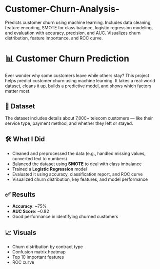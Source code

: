# Customer-Churn-Analysis-
Predicts customer churn using machine learning. Includes data cleaning, feature encoding, SMOTE for class balance, logistic regression modeling, and evaluation with accuracy, precision, and AUC. Visualizes churn distribution, feature importance, and ROC curve.


# 📊 Customer Churn Prediction

Ever wonder why some customers leave while others stay? This project helps predict customer churn using machine learning. It takes a real-world dataset, cleans it up, builds a predictive model, and shows which factors matter most.

## 📁 Dataset
The dataset includes details about 7,000+ telecom customers — like their service type, payment method, and whether they left or stayed.

## 🛠️ What I Did
- Cleaned and preprocessed the data (e.g., handled missing values, converted text to numbers)
- Balanced the dataset using **SMOTE** to deal with class imbalance
- Trained a **Logistic Regression** model
- Evaluated it using accuracy, classification report, and ROC curve
- Visualized churn distribution, key features, and model performance

## ✅ Results
- **Accuracy**: ~75%
- **AUC Score**: ~0.82
- Good performance in identifying churned customers

## 📈 Visuals
- Churn distribution by contract type
- Confusion matrix heatmap
- Top 10 important features
- ROC curve

